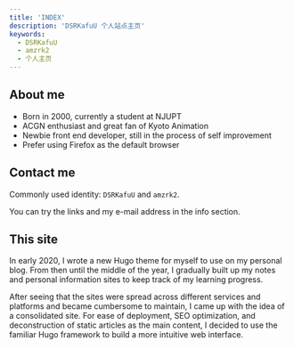 ```yaml
---
title: 'INDEX'
description: 'DSRKafuU 个人站点主页'
keywords:
  - DSRKafuU
  - amzrk2
  - 个人主页
---
```


## About me

- Born in 2000, currently a student at NJUPT
- ACGN enthusiast and great fan of Kyoto Animation
- Newbie front end developer, still in the process of self improvement
- Prefer using Firefox as the default browser

## Contact me

Commonly used identity: `DSRKafuU` and `amzrk2`.

You can try the links and my e-mail address in the info section.

## This site

In early 2020, I wrote a new Hugo theme for myself to use on my personal blog. From then until the middle of the year, I gradually built up my notes and personal information sites to keep track of my learning progress.

After seeing that the sites were spread across different services and platforms and became cumbersome to maintain, I came up with the idea of a consolidated site. For ease of deployment, SEO optimization, and deconstruction of static articles as the main content, I decided to use the familiar Hugo framework to build a more intuitive web interface.
